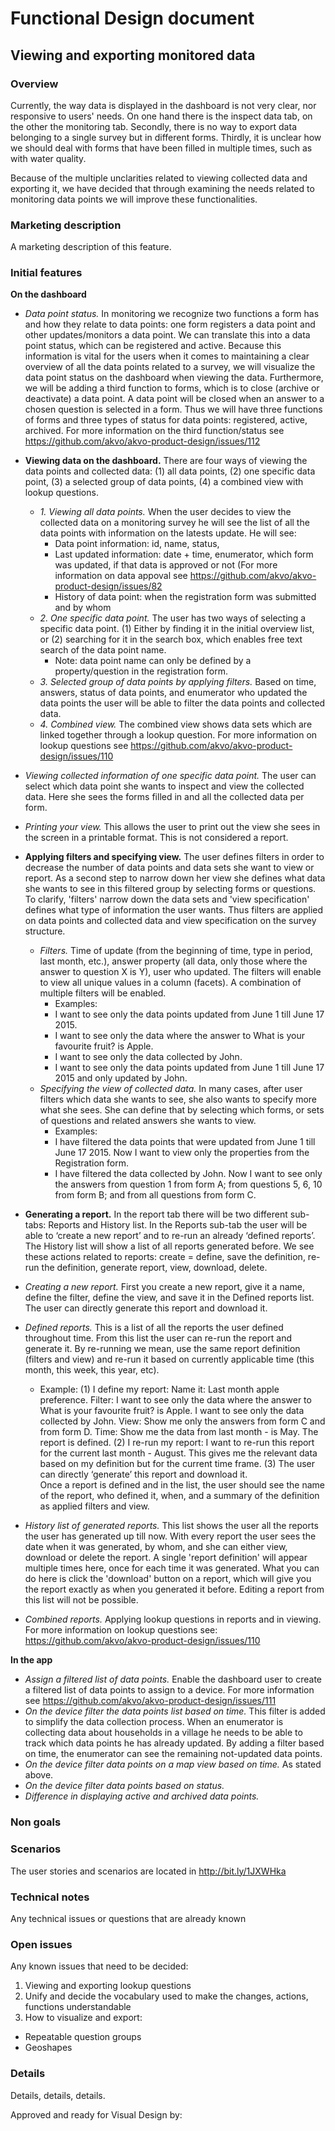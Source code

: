 # Functional Design document

Viewing and exporting monitored data
-------------

### Overview

Currently, the way data is displayed in the dashboard is not very clear, nor responsive to users' needs. On one hand there is the inspect data tab, on the other the monitoring tab. Secondly, there is no way to export data belonging to a single survey but in different forms. Thirdly, it is unclear how we should deal with forms that have been filled in multiple times, such as with water quality. 

Because of the multiple unclarities related to viewing collected data and exporting it, we have decided that through examining the needs related to monitoring data points we will improve these functionalities.  

### Marketing description
A marketing description of this feature.

### Initial features

**On the dashboard** 

- *Data point status.* In monitoring we recognize two functions a form has and how they relate to data points: one form registers a data point and other updates/monitors a data point. We can translate this into a data point status, which can be registered and active. Because this information is vital for the users when it comes to maintaining a clear overview of all the data points related to a survey, we will visualize the data point status on the dashboard when viewing the data. Furthermore, we will be adding a third function to forms, which is to close (archive or deactivate) a data point. A data point will be closed when an answer to a chosen question is selected in a form. Thus we will have three functions of forms and three types of status for data points: registered, active, archived. For more information on the third function/status see https://github.com/akvo/akvo-product-design/issues/112

- **Viewing data on the dashboard.** 
There are four ways of viewing the data points and collected data: (1) all data points, (2) one specific data point, (3) a selected group of data points, (4) a combined view with lookup questions. 
  - *1. Viewing all data points.* When the user decides to view the collected data on a monitoring survey he will see the list of all the data points with information on the latests update. He will see: 
    - Data point information: id, name, status, 
    - Last updated information: date + time, enumerator, which form was updated, if that data is approved or not (For more information on data appoval see https://github.com/akvo/akvo-product-design/issues/82
    - History of data point: when the registration form was submitted and by whom 
  - *2. One specific data point.* The user has two ways of selecting a specific data point. (1) Either by finding it in the initial overview list, or (2) searching for it in the search box, which enables free text search of the data point name.
    - Note: data point name can only be defined by a property/question in the registration form. 
  - *3. Selected group of data points by applying filters.* Based on time, answers, status of data points, and enumerator who updated the data points the user will be able to filter the data points and collected data.
  - *4. Combined view.* The combined view shows data sets which are linked together through a lookup question. For more information on lookup questions see https://github.com/akvo/akvo-product-design/issues/110
- *Viewing collected information of one specific data point.* The user can select which data point she wants to inspect and view the collected data. Here she sees the forms filled in and all the collected data per form. 
- *Printing your view.* This allows the user to print out the view she sees in the screen in a printable format. This is not considered a report.

- **Applying filters and specifying view.** 
The user defines filters in order to decrease the number of data points and data sets she want to view or report. As a second step to narrow down her view she defines what data she wants to see in this filtered group by selecting forms or questions. To clarify, 'filters' narrow down the data sets and 'view specification' defines what type of information the user wants. Thus filters are applied on data points and collected data and view specification on the survey structure.
  - *Filters.* Time of update (from the beginning of time, type in period, last month, etc.), answer property (all data, only those where the answer to question X is Y), user who updated. The filters will enable to view all unique values in a column (facets). A combination of multiple filters will be enabled. 
    - Examples: 
    - I want to see only the data points updated from June 1 till June 17 2015. 
    - I want to see only the data where the answer to What is your favourite fruit? is Apple. 
    - I want to see only the data collected by John. 
    - I want to see only the data points updated from June 1 till June 17 2015 and only updated by John.
  - *Specifying the view of collected data.* In many cases, after user filters which data she wants to see, she also wants to specify more what she sees. She can define that by selecting which forms, or sets of questions and related answers she wants to view. 
    - Examples: 
    - I have filtered the data points that were updated from June 1 till June 17 2015. Now I want to view only the properties from the Registration form.  
    - I have filtered the data collected by John. Now I want to see only the answers from question 1 from form A; from questions 5, 6, 10 from form B; and from all questions from form C.  

- **Generating a report.** 
In the report tab there will be two different sub-tabs: Reports and History list. In the Reports sub-tab the user will be able to ‘create a new report’ and to re-run an already ‘defined reports’. The History list will show a list of all reports generated before. We see these actions related to reports: create = define, save the definition, re-run the definition, generate report, view, download, delete.  
- *Creating a new report.* First you create a new report, give it a name, define the filter, define the view, and save it in the Defined reports list. The user can directly generate this report and download it. 
- *Defined reports.* This is a list of all the reports the user defined throughout time. From this list the user can re-run the report and generate it. By re-running we mean, use the same report definition (filters and view) and re-run it based on currently applicable time (this month, this week, this year, etc).
  - Example: 
    (1) I define my report: Name it: Last month apple preference. Filter: I want to see only the data where the answer to What is your favourite fruit? is Apple. I want to see only the data collected by John. View: Show me only the answers from form C and from form D. Time: Show me the data from last month - is May. The report is defined. 
    (2) I re-run my report: I want to re-run this report for the current last month - August. This gives me the relevant data based on my definition but for the current time frame. 
    (3) The user can directly ‘generate’ this report and download it.  
Once a report is defined and in the list, the user should see the name of the report, who defined it, when, and a summary of the definition as applied filters and view. 
- *History list of generated reports.* This list shows the user all the reports the user has generated up till now. With every report the user sees the date when it was generated, by whom, and she can either view, download or delete the report. A single 'report definition' will appear multiple times here, once for each time it was generated. What you can do here is click the 'download' button on a report, which will give you the report exactly as when you generated it before. Editing a report from this list will not be possible. 
- *Combined reports.* Applying lookup questions in reports and in viewing. For more information on lookup questions see: https://github.com/akvo/akvo-product-design/issues/110

**In the app** 

- *Assign a filtered list of data points.* Enable the dashboard user to create a filtered list of data points to assign to a device. For more information see https://github.com/akvo/akvo-product-design/issues/111 
- *On the device filter the data points list based on time.* This filter is added to simplify the data collection process. When an enumerator is collecting data about households in a village he needs to be able to track which data points he has already updated. By adding a filter based on time, the enumerator can see the remaining not-updated data points. 
- *On the device filter data points on a map view based on time.* As stated above.
- *On the device filter data points based on status.* 
- *Difference in displaying active and archived data points.*

### Non goals

### Scenarios
The user stories and scenarios are located in http://bit.ly/1JXWHka

### Technical notes
Any technical issues or questions that are already known

### Open issues
Any known issues that need to be decided:

1. Viewing and exporting lookup questions
2. Unify and decide the vocabulary used to make the changes, actions, functions understandable
3. How to visualize and export:
  - Repeatable question groups 
  - Geoshapes 
  
### Details
Details, details, details.

Approved and ready for Visual Design by: 
